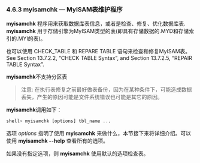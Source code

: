 ### 4.6.3 myisamchk — MyISAM表维护程序

**myisamchk** 程序用来获取数据库表信息，或者是检查、修复、优化数据库表. **myisamchk** 用于存储引擎为MyISAM类型的表(即具有存储数据的.MYD和存储索引的.MYI的表)。

也可以使用 CHECK_TABLE 和 REPARE TABLE 语句来检查和修复MyISAM表。See Section 13.7.2.2, “CHECK TABLE Syntax”, and Section 13.7.2.5, “REPAIR TABLE Syntax”.

**myisamchk**不支持分区表

>注意:
>在执行表修复之前最好做表备份，因为在某种条件下，可能造成数据丢失，产生的原因可能是文件系统错误也可能是其它的原因。

**myisamchk**调用如下：
```sql
shell> myisamchk [options] tbl_name ...
```
选项 *options* 指明了使用 **myisamchk** 来做什么，本节接下来将详细介绍。可以使用 **myisamchk --help** 查看所有的选项。

如果没有指定选项，则 **myisamchk** 使用默认的选项检查表。
